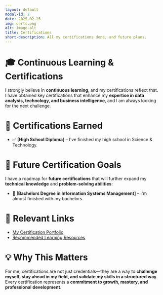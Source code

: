 ```yaml
---
layout: default
modal-id: 2
date: 2025-02-25
img: certs.png
alt: image-alt
title: Certifications
short-description: All my certifications done, and future plans.
---
```


# 🎓 Continuous Learning & Certifications
I strongly believe in **continuous learning**, and my certifications reflect that.  
I have obtained key certifications that enhance my **expertise in data analysis, technology, and business intelligence**, and I am always looking for the next challenge.

# 📜 Certifications Earned
- ✅ **[High School Diploma]** – I've finished my high school in Science & Technology.

# 🚀 Future Certification Goals
I have a roadmap for **future certifications** that will further expand my **technical knowledge** and **problem-solving abilities**:
- 🎯 **[Bachelors Degree in Information Systems Management]** – I'm almost finished with my bachelors.

# 🔗 Relevant Links
- [My Certification Portfolio](#)
- [Recommended Learning Resources](#)

# 💡 Why This Matters
For me, certifications are not just credentials—they are a way to **challenge myself, stay ahead in my field, and validate my skills in a structured way**.  
Every certification represents a **commitment to growth, mastery, and professional development**.
